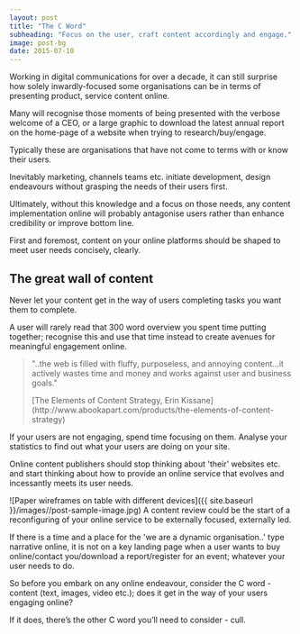 ```yaml
---
layout: post
title: "The C Word"
subheading: "Focus on the user, craft content accordingly and engage."
image: post-bg
date: 2015-07-10
---
```


Working in digital communications for over a decade, it can still surprise how solely inwardly-focused some organisations can be in terms of presenting product, service content online.

Many will recognise those moments of being presented with the verbose welcome of a CEO, or a large graphic to download the latest annual report on the home-page of a website when trying to research/buy/engage.

Typically these are organisations that have not come to terms with or know their users.

Inevitably marketing, channels teams etc. initiate development, design endeavours without grasping the needs of their users first.

Ultimately, without this knowledge and a focus on those needs, any content implementation online will probably antagonise users rather than enhance credibility or improve bottom line.

First and foremost, content on your online platforms should be shaped to meet user needs concisely, clearly.

## The great wall of content

Never let your content get in the way of users completing tasks you want them to complete.

A user will rarely read that 300 word overview you spent time putting together; recognise this and use that time instead to create avenues for meaningful engagement online.

> "..the web is filled with fluffy, purposeless, and annoying content...it actively wastes time and money and works against user and business goals."
> 
> <footer>[The Elements of Content Strategy, Erin Kissane](http://www.abookapart.com/products/the-elements-of-content-strategy)</footer>

If your users are not engaging, spend time focusing on them. Analyse your statistics to find out what your users are doing on your site.

Online content publishers should stop thinking about 'their' websites etc. and start thinking about how to provide an online service that evolves and incessantly meets its user needs.

![Paper wireframes on table with different devices]({{ site.baseurl }}/images//post-sample-image.jpg) <span class="caption text-muted">A content review could be the start of a reconfiguring of your online service to be externally focused, externally led.</span>

If there is a time and a place for the 'we are a dynamic organisation..' type narrative online, it is not on a key landing page when a user wants to buy online/contact you/download a report/register for an event; whatever your user needs to do.

So before you embark on any online endeavour, consider the C word - content (text, images, video etc.); does it get in the way of your users engaging online?

If it does, there’s the other C word you’ll need to consider - cull.
